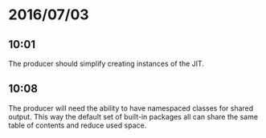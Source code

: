 # 2016/07/03

## 10:01

The producer should simplify creating instances of the JIT.

## 10:08

The producer will need the ability to have namespaced classes for shared
output. This way the default set of built-in packages all can share the same
table of contents and reduce used space.

